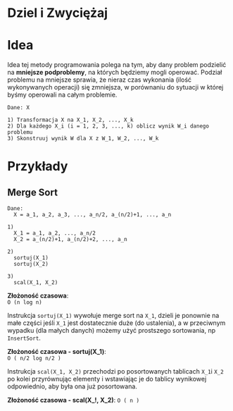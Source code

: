 # Dziel i Zwyciężaj

# Idea 

Idea tej metody programowania polega na tym, aby dany problem podzielić na **mniejsze podproblemy**, na których będziemy mogli operować.
Podział problemu na mniejsze sprawia, że nieraz czas wykonania (ilość wykonywanych operacji) się zmniejsza, w porównaniu do sytuacji w której byśmy operowali na całym problemie.

```
Dane: X

1) Transformacja X na X_1, X_2, ..., X_k
2) Dla każdego X_i (i = 1, 2, 3, ..., k) oblicz wynik W_i danego problemu
3) Skonstruuj wynik W dla X z W_1, W_2, ..., W_k
```

# Przykłady

## Merge Sort

```
Dane: 
  X = a_1, a_2, a_3, ..., a_n/2, a_(n/2)+1, ..., a_n
  
1) 
  X_1 = a_1, a_2, ..., a_n/2
  X_2 = a_(n/2)+1, a_(n/2)+2, ..., a_n
  
2) 
  sortuj(X_1)
  sortuj(X_2)

3)
  scal(X_1, X_2)
```
**Złożoność czasowa**:  
`O (n log n)`

Instrukcja `sortuj(X_1)` wywołuje merge sort na `X_1`, dzieli je ponownie na małe części jeśli `X_1` jest dostatecznie duże (do ustalenia), a w przeciwnym wypadku (dla małych danych) możemy użyć prostszego sortowania, np `InsertSort`.  

**Złożoność czasowa - sortuj(X_1)**:  
` O ( n/2 log n/2 ) `

Instrukcja `scal(X_1, X_2)` przechodzi po posortowanych tablicach `X_1`i `X_2` po kolei przyrównując elementy i wstawiając je do tablicy wynikowej odpowiednio, aby była ona już posortowana.  

**Złożoność czasowa - scal(X_!, X_2)**:
`O ( n )`
